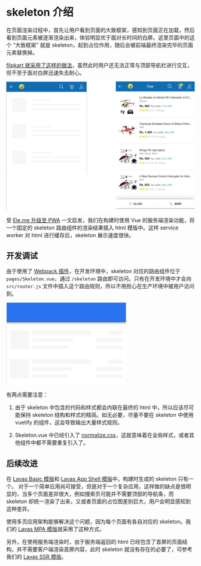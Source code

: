 # skeleton 介绍

在页面渲染过程中，首先让用户看到页面的大致框架，感知到页面正在加载，然后看到页面元素被逐渐渲染出来，体验明显优于面对长时间的白屏。这里页面中的这个 “大致框架” 就是 skeleton，起到占位作用，随后会被前端最终渲染完毕的页面元素替换掉。

[flipkart 就采用了这样的做法](http://tech-blog.flipkart.net/2016/03/)，虽然此时用户还无法正常与顶部导航栏进行交互，但不至于面对白屏迅速失去耐心。

![flipkart 中的 skeleton](./images/flipkart-skeleton.png)

受 [Ele.me 升级至 PWA](https://medium.com/elemefe/upgrading-ele-me-to-progressive-web-app-2a446832e509) 一文启发，我们在构建时使用 Vue 的服务端渲染功能，将一个固定的 skeleton 路由组件的渲染结果插入 html 模版中。这样 service worker 对 html 进行缓存后，skeleton 展示速度很快。

## 开发调试

由于使用了 [Webpack 插件](https://github.com/lavas-project/vue-skeleton-webpack-plugin)，在开发环境中，skeleton 对应的路由组件位于 `pages/Skeleton.vue`，通过 `/skeleton` 路由即可访问。只有在开发环境中才会向 `src/router.js` 文件中插入这个路由规则，所以不用担心在生产环境中被用户访问到。

![模版项目展示的 skeleton](./images/lavas-skeleton.png)

有两点需要注意：

1. 由于 skeleton 中包含的代码和样式都会内联在最终的 html 中，所以应该尽可能保持 skeleton 结构和样式的精简。如无必要，尽量不要在 skeleton 中使用 vuetify 的组件，这会导致输出大量样式规则。

2. Skeleton.vue 中已经引入了 [normalize.css](https://github.com/necolas/normalize.css/)，这就意味着在全局样式，或者其他组件中都不需要重复引入了。

## 后续改进

在 [Lavas Basic 模版](https://github.com/lavas-project/lavas-template-vue-basic)和 [Lavas App Shell 模版](https://github.com/lavas-project/lavas-template-vue-appshell)中，构建时生成的 skeleton 只有一个。
对于一个简单应用尚可接受，但是对于一个复杂应用，这样做的缺点是很明显的，当多个页面差异很大，例如搜索页可能并不需要顶部的导航条，而 skeleton 却统一渲染了出来，又或者页面的占位图差别巨大，用户会明显感知到这种差异。

使用多页应用架构能够解决这个问题，因为每个页面有各自对应的 skeleton。我们的 [Lavas MPA 模版](https://github.com/lavas-project/lavas-template-vue-mpa)就采用了这种方式。

另外，在使用服务端渲染时，由于服务端返回的 html 已经包含了首屏的页面结构，并不需要客户端渲染首屏内容，此时 skeleton 就没有存在的必要了，可参考我们的 [Lavas SSR 模版](https://github.com/lavas-project/lavas-template-vue-ssr)。

